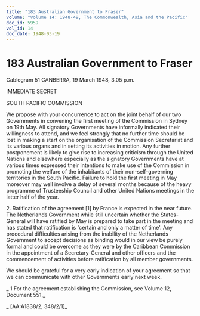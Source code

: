 ```yaml
---
title: "183 Australian Government to Fraser"
volume: "Volume 14: 1948-49, The Commonwealth, Asia and the Pacific"
doc_id: 5959
vol_id: 14
doc_date: 1948-03-19
---
```


# 183 Australian Government to Fraser

Cablegram 51 CANBERRA, 19 March 1948, 3.05 p.m.

IMMEDIATE SECRET

SOUTH PACIFIC COMMISSION

We propose with your concurrence to act on the joint behalf of our two Governments in convening the first meeting of the Commission in Sydney on 19th May. All signatory Governments have informally indicated their willingness to attend, and we feel strongly that no further time should be lost in making a start on the organisation of the Commission Secretariat and its various organs and in setting its activities in motion. Any further postponement is likely to give rise to increasing criticism through the United Nations and elsewhere especially as the signatory Governments have at various times expressed their intentions to make use of the Commission in promoting the welfare of the inhabitants of their non-self-governing territories in the South Pacific. Failure to hold the first meeting in May moreover may well involve a delay of several months because of the heavy programme of Trusteeship Council and other United Nations meetings in the latter half of the year.

2\. Ratification of the agreement [1] by France is expected in the near future. The Netherlands Government while still uncertain whether the States-General will have ratified by May is prepared to take part in the meeting and has stated that ratification is 'certain and only a matter of time'. Any procedural difficulties arising from the inability of the Netherlands Government to accept decisions as binding would in our view be purely formal and could be overcome as they were by the Caribbean Commission in the appointment of a Secretary-General and other officers and the commencement of activities before ratification by all member governments.

We should be grateful for a very early indication of your agreement so that we can communicate with other Governments early next week.

_ 1 For the agreement establishing the Commission, see Volume 12, Document 551._

_ [AA:A1838/2, 348/2/1]_
